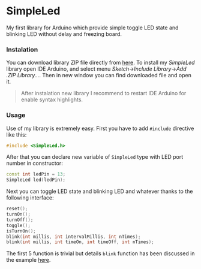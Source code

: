 # SimpleLed

My first library for Arduino which provide simple toggle LED state and blinking LED without delay and freezing board.

### Instalation

You can download library ZIP file directly from [here](https://github.com/LukaszSobczak/simple-led/raw/master/library/SimpleLed.zip). To install my *SimpleLed* library open IDE Arduino, and select menu *Sketch*->*Include Library*->*Add .ZIP Library...*. Then in new window you can find downloaded file and open it. 

> After instalation new library I recommend to restart IDE Arduino for enable syntax highlights.

### Usage

Use of my library is extremely easy. First you have to add ``#include`` directive like this:
```c++
#include <SimpleLed.h>
```

After that you can declare new variable of ``SimpleLed`` type with LED port number in constructor:
```c++
const int ledPin = 13;
SimpleLed led(ledPin);
```

Next you can toggle LED state and blinking LED and whatever thanks to the following interface:
```c++
reset();
turnOn();
turnOff();
toggle();
isTurnOn();
blink(int millis, int intervalMillis, int nTimes);
blink(int millis, int timeOn, int timeOff, int nTimes);
```

The first 5 function is trivial but details ``blink`` function has been discussed in the example [here](examples/Blinking/Blinking.ino).
